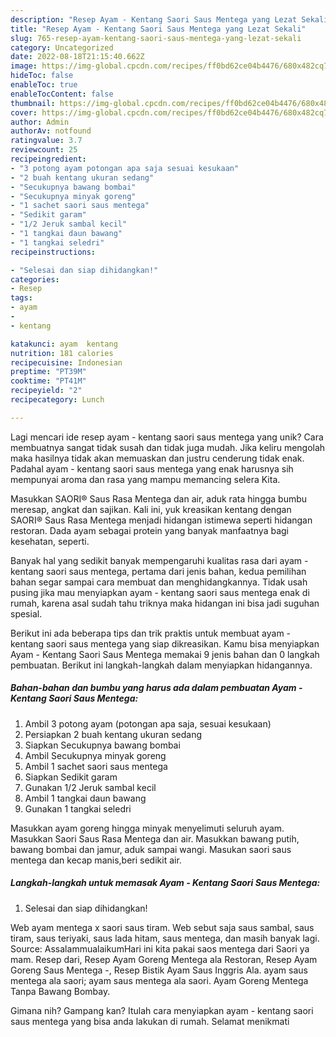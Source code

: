 ```yaml
---
description: "Resep Ayam - Kentang Saori Saus Mentega yang Lezat Sekali"
title: "Resep Ayam - Kentang Saori Saus Mentega yang Lezat Sekali"
slug: 765-resep-ayam-kentang-saori-saus-mentega-yang-lezat-sekali
category: Uncategorized
date: 2022-08-18T21:15:40.662Z
image: https://img-global.cpcdn.com/recipes/ff0bd62ce04b4476/680x482cq70/ayam-kentang-saori-saus-mentega-foto-resep-utama.jpg
hideToc: false
enableToc: true
enableTocContent: false
thumbnail: https://img-global.cpcdn.com/recipes/ff0bd62ce04b4476/680x482cq70/ayam-kentang-saori-saus-mentega-foto-resep-utama.jpg
cover: https://img-global.cpcdn.com/recipes/ff0bd62ce04b4476/680x482cq70/ayam-kentang-saori-saus-mentega-foto-resep-utama.jpg
author: Admin
authorAv: notfound
ratingvalue: 3.7
reviewcount: 25
recipeingredient:
- "3 potong ayam potongan apa saja sesuai kesukaan"
- "2 buah kentang ukuran sedang"
- "Secukupnya bawang bombai"
- "Secukupnya minyak goreng"
- "1 sachet saori saus mentega"
- "Sedikit garam"
- "1/2 Jeruk sambal kecil"
- "1 tangkai daun bawang"
- "1 tangkai seledri"
recipeinstructions:

- "Selesai dan siap dihidangkan!"
categories:
- Resep
tags:
- ayam
- 
- kentang

katakunci: ayam  kentang 
nutrition: 181 calories
recipecuisine: Indonesian
preptime: "PT39M"
cooktime: "PT41M"
recipeyield: "2"
recipecategory: Lunch

---
```





Lagi mencari ide resep ayam - kentang saori saus mentega yang unik? Cara membuatnya sangat tidak susah dan tidak juga mudah. Jika keliru mengolah maka hasilnya tidak akan memuaskan dan justru cenderung tidak enak. Padahal ayam - kentang saori saus mentega yang enak harusnya sih mempunyai aroma dan rasa yang mampu memancing selera Kita.





Masukkan SAORI® Saus Rasa Mentega dan air, aduk rata hingga bumbu meresap, angkat dan sajikan. Kali ini, yuk kreasikan kentang dengan SAORI® Saus Rasa Mentega menjadi hidangan istimewa seperti hidangan restoran. Dada ayam sebagai protein yang banyak manfaatnya bagi kesehatan, seperti.

Banyak hal yang sedikit banyak mempengaruhi kualitas rasa dari ayam - kentang saori saus mentega, pertama dari jenis bahan, kedua pemilihan bahan segar sampai cara membuat dan menghidangkannya. Tidak usah pusing jika mau menyiapkan ayam - kentang saori saus mentega enak di rumah, karena asal sudah tahu triknya maka hidangan ini bisa jadi suguhan spesial.






Berikut ini ada beberapa tips dan trik praktis untuk membuat ayam - kentang saori saus mentega yang siap dikreasikan. Kamu bisa menyiapkan Ayam - Kentang Saori Saus Mentega memakai 9 jenis bahan dan 0 langkah pembuatan. Berikut ini langkah-langkah dalam menyiapkan hidangannya.

<!--inarticleads1-->

##### Bahan-bahan dan bumbu yang harus ada dalam pembuatan Ayam - Kentang Saori Saus Mentega:

1. Ambil 3 potong ayam (potongan apa saja, sesuai kesukaan)
1. Persiapkan 2 buah kentang ukuran sedang
1. Siapkan Secukupnya bawang bombai
1. Ambil Secukupnya minyak goreng
1. Ambil 1 sachet saori saus mentega
1. Siapkan Sedikit garam
1. Gunakan 1/2 Jeruk sambal kecil
1. Ambil 1 tangkai daun bawang
1. Gunakan 1 tangkai seledri


Masukkan ayam goreng hingga minyak menyelimuti seluruh ayam. Masukkan Saori Saus Rasa Mentega dan air. Masukkan bawang putih, bawang bombai dan jamur, aduk sampai wangi. Masukan saori saus mentega dan kecap manis,beri sedikit air. 

<!--inarticleads2-->

##### Langkah-langkah untuk memasak Ayam - Kentang Saori Saus Mentega:


1. Selesai dan siap dihidangkan!

Web ayam mentega x saori saus tiram. Web sebut saja saus sambal, saus tiram, saus teriyaki, saus lada hitam, saus mentega, dan masih banyak lagi. Source: AssalammualaikumHari ini kita pakai saos mentega dari Saori ya mam. Resep dari, Resep Ayam Goreng Mentega ala Restoran, Resep Ayam Goreng Saus Mentega -, Resep Bistik Ayam Saus Inggris Ala. ayam saus mentega ala saori; ayam saus mentega ala saori. Ayam Goreng Mentega Tanpa Bawang Bombay. 

Gimana nih? Gampang kan? Itulah cara menyiapkan ayam - kentang saori saus mentega yang bisa anda lakukan di rumah. Selamat menikmati
